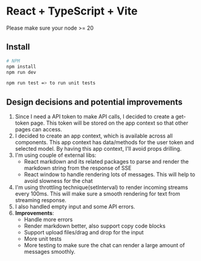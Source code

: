 # React + TypeScript + Vite

Please make sure your node >= 20

## Install

```bash
# NPM
npm install
npm run dev

npm run test => to run unit tests
```

## Design decisions and potential improvements

1. Since I need a API token to make API calls, I decided to create a get-token page. This token will be stored on the app context so that other pages can access.
2. I decided to create an app context, which is available across all components. This app context has data/methods for the user token and selected model. By
   having this app context, I'll avoid props drilling.
3. I'm using couple of external libs:
   - React markdown and its related packages to parse and render the markdown string from the response of SSE
   - React window to handle rendering lots of messages. This will help to avoid slowness for the chat
4. I'm using throttling technique(setInterval) to render incoming streams every 100ms. This will make sure a smooth rendering for text from streaming response.
5. I also handled empty input and some API errors.
6. **Improvements**:
   - Handle more errors
   - Render markdown better, also support copy code blocks
   - Support upload files/drag and drop for the input
   - More unit tests
   - More testing to make sure the chat can render a large amount of messages smoothly.
